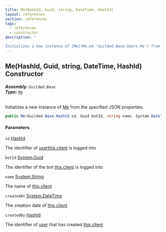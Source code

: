```yaml
---
title: Me(HashId, Guid, string, DateTime, HashId)
layout: references
section: references
tags:
  - references
  - constructor
description: "

Initializes a new instance of [Me](Me.md 'Guilded.Base.Users.Me') from the specified JSON properties."
---
```


## Me(HashId, Guid, string, DateTime, HashId) Constructor
###### **Assembly:** `Guilded.Base`<br/>**Type:** [`Me`](Me.md 'Guilded.Base.Users.Me')

Initializes a new instance of [Me](Me.md 'Guilded.Base.Users.Me') from the specified JSON properties.

```csharp
public Me(Guilded.Base.HashId id, Guid botId, string name, System.DateTime createdAt, Guilded.Base.HashId createdBy);
```
#### Parameters

<a name='Guilded.Base.Users.Me.Me(Guilded.Base.HashId,Guid,string,System.DateTime,Guilded.Base.HashId).id'></a>

`id` [HashId](HashId.md 'Guilded.Base.HashId')

The identifier of [user](User.md 'Guilded.Base.Users.User')[this client](BaseGuildedClient.md 'Guilded.Base.BaseGuildedClient') is logged into

<a name='Guilded.Base.Users.Me.Me(Guilded.Base.HashId,Guid,string,System.DateTime,Guilded.Base.HashId).botId'></a>

`botId` [System.Guid](https://docs.microsoft.com/en-us/dotnet/api/System.Guid 'System.Guid')

The identifier of the bot [this client](BaseGuildedClient.md 'Guilded.Base.BaseGuildedClient') is logged into

<a name='Guilded.Base.Users.Me.Me(Guilded.Base.HashId,Guid,string,System.DateTime,Guilded.Base.HashId).name'></a>

`name` [System.String](https://docs.microsoft.com/en-us/dotnet/api/System.String 'System.String')

The name of [this client](BaseGuildedClient.md 'Guilded.Base.BaseGuildedClient')

<a name='Guilded.Base.Users.Me.Me(Guilded.Base.HashId,Guid,string,System.DateTime,Guilded.Base.HashId).createdAt'></a>

`createdAt` [System.DateTime](https://docs.microsoft.com/en-us/dotnet/api/System.DateTime 'System.DateTime')

The creation date of [this client](BaseGuildedClient.md 'Guilded.Base.BaseGuildedClient')

<a name='Guilded.Base.Users.Me.Me(Guilded.Base.HashId,Guid,string,System.DateTime,Guilded.Base.HashId).createdBy'></a>

`createdBy` [HashId](HashId.md 'Guilded.Base.HashId')

The identifier of [user](User.md 'Guilded.Base.Users.User') that has created [this client](BaseGuildedClient.md 'Guilded.Base.BaseGuildedClient')